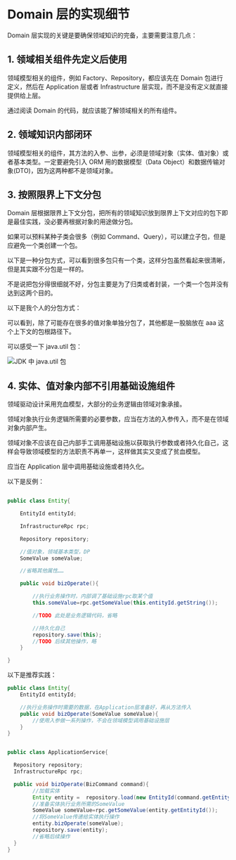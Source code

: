 # Domain 层的实现细节

Domain 层实现的关键是要确保领域知识的完备，主要需要注意几点：

## 1. 领域相关组件先定义后使用

领域模型相关的组件，例如 Factory、Repository，都应该先在 Domain 包进行定义，然后在 Application 层或者 Infrastructure 层实现，而不是没有定义就直接提供给上层。

通过阅读 Domain 的代码，就应该能了解领域相关的所有组件。

## 2. 领域知识内部闭环

领域模型相关的组件，其方法的入参、出参，必须是领域对象（实体、值对象）或者基本类型。一定要避免引入 ORM 用的数据模型（Data Object）和数据传输对象(DTO)，因为这两种都不是领域对象。

## 3. 按照限界上下文分包

Domain 层根据限界上下文分包，把所有的领域知识放到限界上下文对应的包下即是最佳实践，没必要再根据对象的用途做分包。

如果可以预料某种子类会很多（例如 Command、Query），可以建立子包，但是应避免一个类创建一个包。

以下是一种分包方式，可以看到很多包只有一个类，这样分包虽然看起来很清晰，但是其实跟不分包是一样的。

不是说把包分得很细就不好，分包主要是为了归类或者封装，一个类一个包并没有达到这两个目的。

以下是我个人的分包方式：

可以看到，除了可能存在很多的值对象单独分包了，其他都是一股脑放在 aaa 这个上下文的包根路径下。

可以感受一下 java.util 包：

![JDK 中 java.util 包](https://s1.ax1x.com/2023/04/21/p9EcNTI.png)

## 4. 实体、值对象内部不引用基础设施组件

领域驱动设计采用充血模型，大部分的业务逻辑由领域对象承接。

领域对象执行业务逻辑所需要的必要参数，应当在方法的入参传入，而不是在领域对象内部产生。

领域对象不应该在自己内部手工调用基础设施以获取执行参数或者持久化自己，这样会导致领域模型的方法职责不再单一，这样做其实又变成了贫血模型。

应当在 Application 层中调用基础设施或者持久化。

以下是反例：

```java

public class Entity{

    EntityId entityId;

    InfrastructureRpc rpc;

    Repository repository;

    //值对象，领域基本类型，DP
    SomeValue someValue;

    //省略其他属性……

    public void bizOperate(){

        //执行业务操作时，内部调了基础设施rpc取某个值
        this.someValue=rpc.getSomeValue(this.entityId.getString());

        //TODO 此处是业务逻辑代码，省略

        //持久化自己
        repository.save(this);
        //TODO 后续其他操作，略
    }

}

```

以下是推荐实践：

```java
public class Entity{
    EntityId entityId;

    //执行业务操作时需要的数据，在Application层准备好，再从方法传入
    public void bizOperate(SomeValue someValue){
        //使用入参做一系列操作，不会在领域模型调用基础设施层
    }
}


public class ApplicationService{

  Repository repository;
  InfrastructureRpc rpc;

  public void bizOperate(BizCommand command){
        //加载实体
        Entity entity =  repository.load(new EntityId(command.getEntityIdValue()));
        //准备实体执行业务所需的SomeValue
        SomeValue someValue=rpc.getSomeValue(entity.getEntityId());
        //将SomeValue传递给实体执行操作
        entity.bizOperate(someValue);
        repository.save(entity);
        //省略后续操作
  }
}
```
